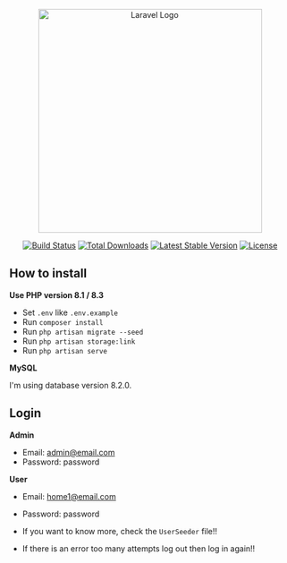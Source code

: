 <p align="center"><a href="https://laravel.com" target="_blank"><img src="https://raw.githubusercontent.com/laravel/art/master/logo-lockup/5%20SVG/2%20CMYK/1%20Full%20Color/laravel-logolockup-cmyk-red.svg" width="400" alt="Laravel Logo"></a></p>

<p align="center">
<a href="https://github.com/laravel/framework/actions"><img src="https://github.com/laravel/framework/workflows/tests/badge.svg" alt="Build Status"></a>
<a href="https://packagist.org/packages/laravel/framework"><img src="https://img.shields.io/packagist/dt/laravel/framework" alt="Total Downloads"></a>
<a href="https://packagist.org/packages/laravel/framework"><img src="https://img.shields.io/packagist/v/laravel/framework" alt="Latest Stable Version"></a>
<a href="https://packagist.org/packages/laravel/framework"><img src="https://img.shields.io/packagist/l/laravel/framework" alt="License"></a>
</p>

## How to install

**Use PHP version 8.1 / 8.3**

- Set `.env` like `.env.example`
- Run `composer install`
- Run `php artisan migrate --seed`
- Run `php artisan storage:link`
- Run `php artisan serve`

**MySQL**

I'm using database version 8.2.0.

## Login

**Admin**

- Email: admin@email.com
- Password: password

**User**

- Email: home1@email.com
- Password: password

- If you want to know more, check the `UserSeeder` file!!
- If there is an error too many attempts log out then log in again!!
